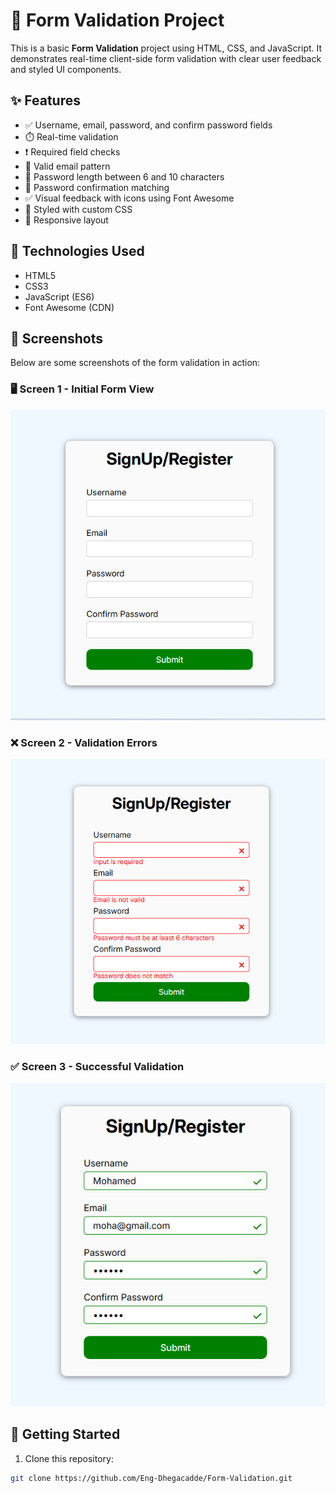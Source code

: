 # 📝 Form Validation Project

This is a basic **Form Validation** project using HTML, CSS, and JavaScript. It demonstrates real-time client-side form validation with clear user feedback and styled UI components.

## ✨ Features

- ✅ Username, email, password, and confirm password fields  
- ⏱️ Real-time validation  
- ❗ Required field checks  
- 📧 Valid email pattern  
- 🔐 Password length between 6 and 10 characters  
- 🔁 Password confirmation matching  
- ✅ Visual feedback with icons using Font Awesome  
- 🎨 Styled with custom CSS  
- 📱 Responsive layout  

## 🧰 Technologies Used

- HTML5  
- CSS3  
- JavaScript (ES6)  
- Font Awesome (CDN)  

## 📸 Screenshots

Below are some screenshots of the form validation in action:

### 🖥️ Screen 1 - Initial Form View
![Screen 1](./Assets/screen1.png)


### ❌ Screen 2 - Validation Errors
![Screen 3](./Assets/screen2.png)

### ✅ Screen 3 - Successful Validation
![Screen 2](./Assets/screen3.png)


## 🚀 Getting Started

1. Clone this repository:

```bash
git clone https://github.com/Eng-Dhegacadde/Form-Validation.git
